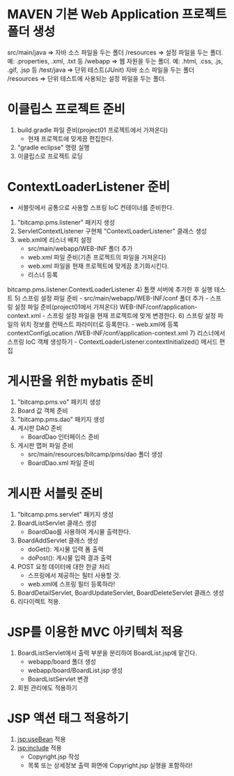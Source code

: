 # MAVEN 기본 Web Application 프로젝트 폴더 생성
src/main/java         => 자바 소스 파일을 두는 폴더
        /resources    => 설정 파일을 두는 폴더.
                         예: .properties, .xml, .txt 등
        /webapp       => 웹 자원을 두는 폴더.
                         예: .html, .css, .js, .gif, .jsp 등
   /test/java         => 단위 테스트(JUnit) 자바 소스 파일을 두는 폴더
        /resources    => 단위 테스트에 사용되는 설정 파일을 두는 폴더.

# 이클립스 프로젝트 준비
1) build.gradle 파일 준비(project01 프로젝트에서 가져온다)
   - 현재 프로젝트에 맞게끔 편집한다.
2) "gradle eclipse" 명령 실행
3) 이클립스로 프로젝트 로딩

# ContextLoaderListener 준비
- 서블릿에서 공통으로 사용할 스프링 IoC 컨테이너를 준비한다.
1) "bitcamp.pms.listener" 패키지 생성
2) ServletContextListener 구현체 "ContextLoaderListener" 클래스 생성
3) web.xml에 리스너 배치 설정
   - src/main/webapp/WEB-INF 폴더 추가
   - web.xml 파일 준비(기존 프로젝트의 파일을 가져온다)
   - web.xml 파일을 현재 프로젝트에 맞게끔 초기화시킨다.
   - 리스너 등록
  <listener>
    <listener-class>bitcamp.pms.listener.ContextLoaderListener</listener-class>
  </listener>
4) 톰캣 서버에 추가한 후 실행 테스트    
5) 스프링 설정 파일 준비
   - src/main/webapp/WEB-INF/conf 폴더 추가
   - 스프링 설정 파일 준비(project01에서 가져온다)
     WEB-INF/conf/application-context.xml
   - 스프링 설정 파일을 현재 프로젝트에 맞게 변경한다.
6) 스프링 설정 파일의 위치 정보를 컨텍스트 파라미터로 등록한다.
   - web.xml에 등록
  <context-param>
    <param-name>contextConfigLocation</param-name>
    <param-value>/WEB-INF/conf/application-context.xml</param-value>
  </context-param>
7) 리스너에서 스프링 IoC 객체 생성하기
   - ContextLoaderListener.contextInitialized() 메서드 편집
   
# 게시판을 위한 mybatis 준비
1) "bitcamp.pms.vo" 패키지 생성
2) Board 값 객체 준비
3) "bitcamp.pms.dao" 패키지 생성
4) 게시판 DAO 준비
   - BoardDao 인터페이스 준비
5) 게시판 맵퍼 파일 준비
   - src/main/resources/bitcamp/pms/dao 폴더 생성
   - BoardDao.xml 파일 준비   

# 게시판 서블릿 준비
1) "bitcamp.pms.servlet" 패키지 생성
2) BoardListServlet 클래스 생성
   - BoardDao를 사용하여 게시물 출력한다.
3) BoardAddServlet 클래스 생성
   - doGet(): 게시물 입력 폼 출력
   - doPost(): 게시물 입력 결과 출력
4) POST 요청 데이터에 대한 한글 처리
   - 스프링에서 제공하는 필터 사용할 것.
   - web.xml에 스프링 필터 등록하라!    
5) BoardDetailServlet, BoardUpdateServlet, BoardDeleteServlet 클래스 생성
6) 리다이렉트 적용.

# JSP를 이용한 MVC 아키텍처 적용
1) BoardListServlet에서 출력 부분을 분리하여 BoardList.jsp에 맡긴다.
   - webapp/board 폴더 생성
   - webapp/board/BoardList.jsp 생성
   - BoardListServlet 변경
2) 회원 관리에도 적용하기

# JSP 액션 태그 적용하기
1) <jsp:useBean> 적용
2) <jsp:include> 적용
   - Copyright.jsp 작성
   - 목록 또는 상세정보 출력 화면에 Copyright.jsp 실행을 포함하라!













